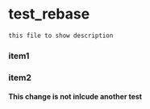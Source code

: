 # test_rebase

```this file to show description```
### item1

### item2

#### This change is not inlcude another test
